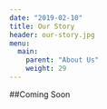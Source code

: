 ```yaml
---
date: "2019-02-10"
title: Our Story
header: our-story.jpg
menu:
  main:
    parent: "About Us"
    weight: 29
---
```


##Coming Soon